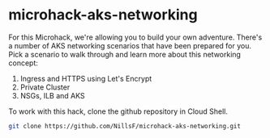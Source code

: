 # microhack-aks-networking
For this Microhack, we're allowing you to build your own adventure. There's a number of AKS networking scenarios that have been prepared for you. Pick a scenario to walk through and learn more about this networking concept:

1. Ingress and HTTPS using Let's Encrypt
2. Private Cluster
3. NSGs, ILB and AKS

To work with this hack, clone the github repository in Cloud Shell.

```bash
git clone https://github.com/NillsF/microhack-aks-networking.git
```
